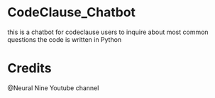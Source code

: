 # CodeClause_Chatbot
this is a chatbot for codeclause users to inquire about most common questions
the code is written in Python 

# Credits
@Neural Nine Youtube channel
